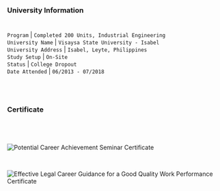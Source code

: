 ### University Information
#

`Program` | `Completed 200 Units, Industrial Engineering` <br />
`University Name` | `Visaysa State University - Isabel` <br />
`University Address` | `Isabel, Leyte, Philippines` <br />
`Study Setup` | `On-Site` <br />
`Status` | `College Dropout` <br />
`Date Attended` | `06/2013 - 07/2018` <br />

<br />
<br />



### Certificate
# 

<br />

![Potential Career Achievement Seminar Certificate](https://github.com/kentlouisetonino/kentlouisetonino/assets/69438999/777814d0-3a94-448c-88ff-d6ac43a7e2f8)

<br />

![Effective Legal Career Guidance for a Good Quality Work Performance Certificate](https://github.com/kentlouisetonino/kentlouisetonino/assets/69438999/d7f0b008-24bd-4fe7-b2ac-ec56545d3a6d)
